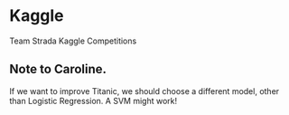 # Kaggle
Team Strada Kaggle Competitions

## Note to Caroline.
If we want to improve Titanic, we should choose a different model, other than Logistic Regression. A SVM might work!
